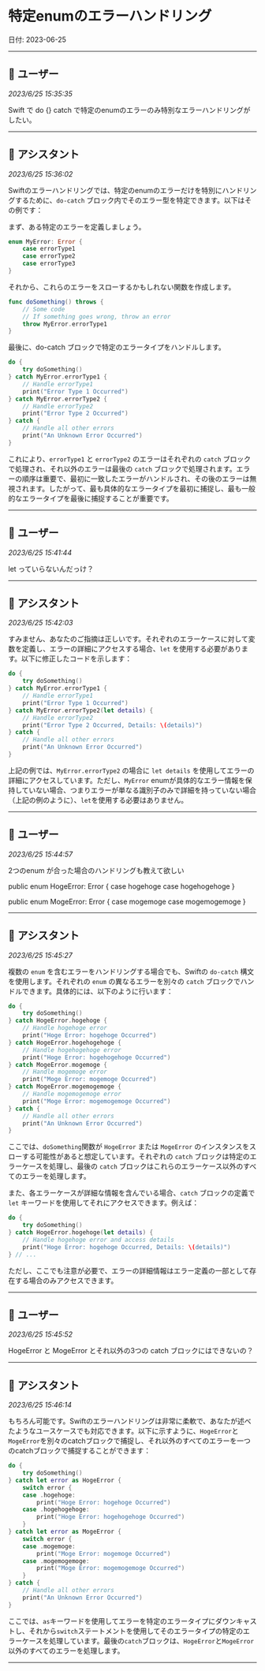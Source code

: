 # 特定enumのエラーハンドリング

日付: 2023-06-25

---

## 👤 ユーザー
*2023/6/25 15:35:35*

Swift で do {} catch で特定のenumのエラーのみ特別なエラーハンドリングがしたい。

---

## 🤖 アシスタント
*2023/6/25 15:36:02*

Swiftのエラーハンドリングでは、特定のenumのエラーだけを特別にハンドリングするために、`do-catch` ブロック内でそのエラー型を特定できます。以下はその例です：

まず、ある特定のエラーを定義しましょう。

```swift
enum MyError: Error {
    case errorType1
    case errorType2
    case errorType3
}
```

それから、これらのエラーをスローするかもしれない関数を作成します。

```swift
func doSomething() throws {
    // Some code
    // If something goes wrong, throw an error
    throw MyError.errorType1
}
```

最後に、do-catch ブロックで特定のエラータイプをハンドルします。

```swift
do {
    try doSomething()
} catch MyError.errorType1 {
    // Handle errorType1
    print("Error Type 1 Occurred")
} catch MyError.errorType2 {
    // Handle errorType2
    print("Error Type 2 Occurred")
} catch {
    // Handle all other errors
    print("An Unknown Error Occurred")
}
```

これにより、`errorType1` と `errorType2` のエラーはそれぞれの `catch` ブロックで処理され、それ以外のエラーは最後の `catch` ブロックで処理されます。エラーの順序は重要で、最初に一致したエラーがハンドルされ、その後のエラーは無視されます。したがって、最も具体的なエラータイプを最初に捕捉し、最も一般的なエラータイプを最後に捕捉することが重要です。

---

## 👤 ユーザー
*2023/6/25 15:41:44*

let っていらないんだっけ？

---

## 🤖 アシスタント
*2023/6/25 15:42:03*

すみません、あなたのご指摘は正しいです。それぞれのエラーケースに対して変数を定義し、エラーの詳細にアクセスする場合、`let` を使用する必要があります。以下に修正したコードを示します：

```swift
do {
    try doSomething()
} catch MyError.errorType1 {
    // Handle errorType1
    print("Error Type 1 Occurred")
} catch MyError.errorType2(let details) {
    // Handle errorType2
    print("Error Type 2 Occurred, Details: \(details)")
} catch {
    // Handle all other errors
    print("An Unknown Error Occurred")
}
```

上記の例では、`MyError.errorType2` の場合に `let details` を使用してエラーの詳細にアクセスしています。ただし、`MyError` enumが具体的なエラー情報を保持していない場合、つまりエラーが単なる識別子のみで詳細を持っていない場合（上記の例のように）、`let`を使用する必要はありません。

---

## 👤 ユーザー
*2023/6/25 15:44:57*

2つのenum が合った場合のハンドリングも教えて欲しい



public enum HogeError: Error {
    case hogehoge
    case hogehogehoge
}

public enum MogeError: Error {
    case mogemoge
    case mogemogemoge
}

---

## 🤖 アシスタント
*2023/6/25 15:45:27*

複数の `enum` を含むエラーをハンドリングする場合でも、Swiftの `do-catch` 構文を使用します。それぞれの `enum` の異なるエラーを別々の `catch` ブロックでハンドルできます。具体的には、以下のように行います：

```swift
do {
    try doSomething()
} catch HogeError.hogehoge {
    // Handle hogehoge error
    print("Hoge Error: hogehoge Occurred")
} catch HogeError.hogehogehoge {
    // Handle hogehogehoge error
    print("Hoge Error: hogehogehoge Occurred")
} catch MogeError.mogemoge {
    // Handle mogemoge error
    print("Moge Error: mogemoge Occurred")
} catch MogeError.mogemogemoge {
    // Handle mogemogemoge error
    print("Moge Error: mogemogemoge Occurred")
} catch {
    // Handle all other errors
    print("An Unknown Error Occurred")
}
```

ここでは、`doSomething`関数が `HogeError` または `MogeError` のインスタンスをスローする可能性があると想定しています。それぞれの `catch` ブロックは特定のエラーケースを処理し、最後の `catch` ブロックはこれらのエラーケース以外のすべてのエラーを処理します。

また、各エラーケースが詳細な情報を含んでいる場合、`catch` ブロックの定義で `let` キーワードを使用してそれにアクセスできます。例えば：

```swift
do {
    try doSomething()
} catch HogeError.hogehoge(let details) {
    // Handle hogehoge error and access details
    print("Hoge Error: hogehoge Occurred, Details: \(details)")
} // ...
```

ただし、ここでも注意が必要で、エラーの詳細情報はエラー定義の一部として存在する場合のみアクセスできます。

---

## 👤 ユーザー
*2023/6/25 15:45:52*

HogeError と MogeError とそれ以外の3つの catch ブロックにはできないの？

---

## 🤖 アシスタント
*2023/6/25 15:46:14*

もちろん可能です。Swiftのエラーハンドリングは非常に柔軟で、あなたが述べたようなユースケースでも対応できます。以下に示すように、`HogeError`と`MogeError`を別々のcatchブロックで捕捉し、それ以外のすべてのエラーを一つのcatchブロックで捕捉することができます：

```swift
do {
    try doSomething()
} catch let error as HogeError {
    switch error {
    case .hogehoge:
        print("Hoge Error: hogehoge Occurred")
    case .hogehogehoge:
        print("Hoge Error: hogehogehoge Occurred")
    }
} catch let error as MogeError {
    switch error {
    case .mogemoge:
        print("Moge Error: mogemoge Occurred")
    case .mogemogemoge:
        print("Moge Error: mogemogemoge Occurred")
    }
} catch {
    // Handle all other errors
    print("An Unknown Error Occurred")
}
```

ここでは、`as`キーワードを使用してエラーを特定のエラータイプにダウンキャストし、それから`switch`ステートメントを使用してそのエラータイプの特定のエラーケースを処理しています。最後の`catch`ブロックは、`HogeError`と`MogeError`以外のすべてのエラーを処理します。

---
